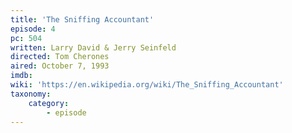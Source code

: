 ```yaml
---
title: 'The Sniffing Accountant'
episode: 4
pc: 504   
written: Larry David & Jerry Seinfeld
directed: Tom Cherones
aired: October 7, 1993
imdb:
wiki: 'https://en.wikipedia.org/wiki/The_Sniffing_Accountant'
taxonomy:
    category:
        - episode
---
```

